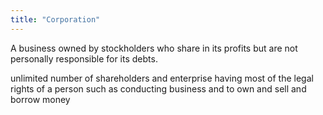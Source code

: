 ```yaml
---
title: "Corporation"
---
```

A business owned by stockholders who share in its profits but are not personally responsible for its debts.

unlimited number of shareholders and enterprise having most of the legal rights of a person such as conducting business and to own and sell and borrow money

